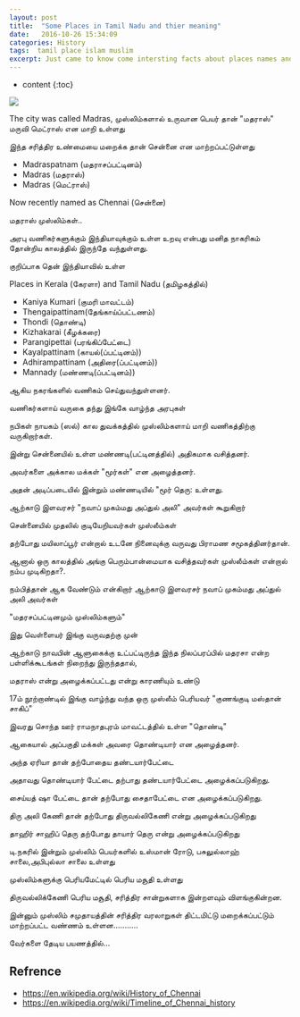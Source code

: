 ```yaml
---
layout: post
title:  "Some Places in Tamil Nadu and thier meaning"
date:   2016-10-26 15:34:09
categories: History
tags:  tamil place islam muslim
excerpt: Just came to know come intersting facts about places names and thier connection with Islam and Muslims
---
```


* content
{:toc}

![](https://upload.wikimedia.org/wikipedia/commons/4/4f/Fort_St._George%2C_Chennai.jpg)

The city was called Madras, 
முஸ்லிம்களால் உருவான பெயர் தான் "மதராஸ்" மருவி மெட்ராஸ் என மாறி உள்ளது

இந்த சரித்திர உண்மையை மறைக்க தான் சென்னை என மாற்றப்பட்டுள்ளது


* Madraspatnam (மதராசப்பட்டினம்)
* Madras (மதராஸ்)
* Madras (மெட்ராஸ்)

Now recently named as Chennai (சென்னை)

மதராஸ் முஸ்லிம்கள்..

அரபு வணிகர்களுக்கும் இந்தியாவுக்கும் உள்ள உறவு என்பது மனித நாகரிகம் தோன்றிய காலத்தில் இருந்தே வந்துள்ளது.

குறிப்பாக தென் இந்தியாவில் உள்ள

Places in Kerala (கேரளா) and Tamil Nadu (தமிழகத்தில்)

* Kaniya Kumari (குமரி மாவட்டம்)
* Thengaipattinam(தேங்காய்ப்பட்டணம்)
* Thondi (தொண்டி)
* Kizhakarai (கீழக்கரை)
* Parangipettai (பரங்கிப்பேட்டை)
* Kayalpattinam (காயல்(ப்பட்டினம்))
* Adhirampattinam (அதிரை(ப்பட்டினம்))
* Mannady (மண்ணடி(ப்பட்டினம்))

ஆகிய நகரங்களில் வணிகம் செய்துவந்துள்ளனர்.

வணிகர்களாய் வருகை தந்து இங்கே வாழ்ந்த அரபுகள்

நபிகள் நாயகம் (ஸல்) கால துவக்கத்தில் முஸ்லிம்களாய் மாறி வணிகத்திற்கு வருகிறார்கள்.

இன்று சென்னையில் உள்ள மண்ணடி(பட்டினத்தில்) அதிகமாக வசித்தனர்.

அவர்களை அக்கால மக்கள் "மூர்கள்" என அழைத்தனர்.

அதன் அடிப்படையில் இன்றும் மண்ணடியில் "மூர் தெரு: உள்ளது.

ஆற்காடு இளவரசர் "நவாப் முகம்மது அப்துல் அலி" அவர்கள் கூறுகிறார்

சென்னையில் முதலில் குடியேறியவர்கள் முஸ்லீம்கள்

தற்போது மயிலாப்பூர் என்றால் உடனே நினைவுக்கு வருவது பிராமண சமூகத்தினர்தான்.

ஆனால் ஒரு காலத்தில் அங்கு பெரும்பான்மையாக வசித்தவர்கள் முஸ்லீம்கள் என்றால் நம்ப முடிகிறதா?.

நம்பித்தான் ஆக வேண்டும் என்கிறார் ஆற்காடு இளவரசர் நவாப் முகம்மது அப்துல் அலி அவர்கள்

"மதரசப்பட்டினமும் முஸ்லிம்களும்"

இது வெள்ளையர் இங்கு வருவதற்கு முன்

ஆற்காடு நாவபின் ஆளுகைக்கு உட்பட்டிருந்த இந்த நிலப்பரப்பில் மதரசா என்ற பள்ளிக்கூடங்கள் நிறைந்து இருந்ததால்,

மதராஸ் என்று அழைக்கப்பட்டது என்று காரணியும் உண்டு

17ம் நூற்றாண்டில் இங்கு வாழ்ந்து வந்த ஒரு முஸ்லீம் பெரியவர் "குணங்குடி மஸ்தான் சாகிப்"

இவரது சொந்த ஊர் ராமநாதபுரம் மாவட்டத்தில் உள்ள "தொண்டி"

ஆகையால் அப்பகுதி மக்கள் அவரை தொண்டியார் என அழைத்தனர்.

அந்த ஏரியா தான் தற்போதைய தண்டயார்பேட்டை

அதாவது தொண்டியார் பேட்டை தற்பாது தண்டயார்பேட்டை அழைக்கப்படுகிறது.

சைய்யத் ஷா பேட்டை தான் தற்போது சைதாபேட்டை என அழைக்கப்படுகிறது.

திரு அலி கேணி தான் தற்போது திருவல்லிகேணி என்று அழைக்கப்படுகிறது

தாஹிர் சாஹிப் தெரு தற்போது தாயார் தெரு என்று அழைக்கப்படுகிறது

டி.நகரில் இன்றும் முஸ்லிம் பெயர்களில் உஸ்மான் ரோடு, பசுலுல்லாஹ் சாலை,அபிபுல்லா சாலை உள்ளது

முஸ்லிம்களுக்கு பெரியமேட்டில் பெரிய மசூதி உள்ளது

திருவல்லிக்கேணி பெரிய மசூதி, சரித்திர சான்றுகளாக இன்றளவும் விளங்குகின்றன.

இன்னும் முஸ்லிம் சமுதாயத்தின் சரித்திர வரலாறுகள் திட்டமிட்டு  மறைக்கப்பட்டும் மாற்றப்பட்ட வண்ணம் உள்ளன...........

வேர்களை தேடிய பயணத்தில்...

## Refrence

* https://en.wikipedia.org/wiki/History_of_Chennai
* https://en.wikipedia.org/wiki/Timeline_of_Chennai_history

